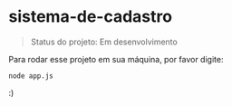 <h1>sistema-de-cadastro</h1>

>Status do projeto: Em desenvolvimento

Para rodar esse projeto em sua máquina, por favor digite:

```
node app.js
```

:)